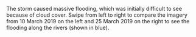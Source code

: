 <p>The storm caused massive flooding, which was initially difficult to see because of cloud cover. Swipe from left to right to compare the imagery from 10 March 2019 on the left and 25 March 2019 on the right to see the flooding along the rivers (shown in blue).</p>
